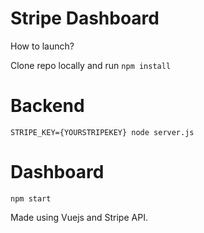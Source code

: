 # Stripe Dashboard

How to launch?

Clone repo locally and run `npm install`

# Backend
 `STRIPE_KEY={YOURSTRIPEKEY} node server.js`

# Dashboard
  `npm start`


Made using Vuejs and Stripe API.
